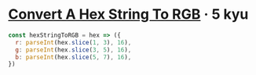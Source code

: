 # [Convert A Hex String To RGB](https://www.codewars.com/kata/5282b48bb70058e4c4000fa7) · 5 kyu

```javascript
const hexStringToRGB = hex => ({
  r: parseInt(hex.slice(1, 3), 16),
  g: parseInt(hex.slice(3, 5), 16),
  b: parseInt(hex.slice(5, 7), 16),
})
```
